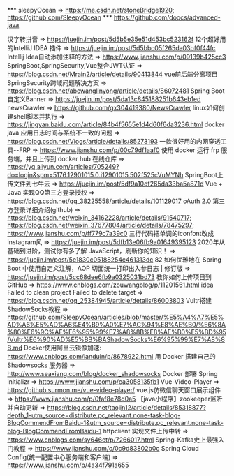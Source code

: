 *** sleepyOcean => https://me.csdn.net/stoneBridge1920; https://github.com/SleepyOcean
*** https://github.com/doocs/advanced-java

汉字转拼音 => https://juejin.im/post/5d5b5e35e51d453bc523162f
12个超好用的IntelliJ IDEA 插件 => https://juejin.im/post/5d5bbc05f265da03bf0f44fc
Intellij Idea自动添加注释的方法 => https://www.jianshu.com/p/09139b425cc3
SpringBoot,SpringSecurity,Vue整合JWT认证 => https://blog.csdn.net/Mrain2/article/details/90413844
vue前后端分离项目SpringSecurity跨域问题解决方案 => https://blog.csdn.net/abcwanglinyong/article/details/86072481
Spring Boot自定义Banner => https://juejin.im/post/5da13c845188251b643eb1ed
newsCrawler => https://github.com/gx304419380/NewsCrawler
linux如何创建shell脚本并执行 => https://jingyan.baidu.com/article/84b4f5655e1d4d60f6da3236.html
docker java 应用日志时间与系统不一致的问题 => https://blog.csdn.net/Viogs/article/details/85273193
一款很好用的内网穿透工具--FRP => https://www.jianshu.com/p/00c79df1aaf0
使用 docker 运行 frp 服务端，并且上传到 docker hub 在线仓库 => https://yq.aliyun.com/articles/705249?do=login&spm=5176.12901015.0.i12901015.502f525cVuMYNh
SpringBoot上传文件到七牛云 => https://juejin.im/post/5df9a10df265da33ba5a871d
Vue + Java 实现QQ第三方登录授权 => https://blog.csdn.net/qq_38225558/article/details/101129017
oAuth 2.0 第三方登录详细介绍(github) => https://blog.csdn.net/weixin_34162228/article/details/91540717; https://blog.csdn.net/weixin_37677804/article/details/78475297; https://www.jianshu.com/p/ff779c7a39c0
三行代码把单调的iconfont改成instagram风 => https://juejin.im/post/5dfb13e06fb9a01649395123
2020年从基础到进阶，测试你有多了解 JavaScript，刷新你的知识！ => https://juejin.im/post/5e1830c05188254c461313dc      82
如何优雅地在 Spring Boot 中使用自定义注解，AOP 切面统一打印出入参日志 | 修订版 => https://juejin.im/post/5cc68dee6fb9a0325031bd73
教你如何上传项目到GitHub => https://www.cnblogs.com/zouwangblog/p/11201561.html
idea Failed to clean project Failed to delete target => https://blog.csdn.net/qq_25384945/article/details/86003803
Vultr搭建ShadowSocks教程 => https://github.com/SleepyOcean/articles/blob/master/%E5%A4%A7%E5%AD%A6%E5%AD%A6%E4%B9%A0%E7%AC%94%E8%AE%B0/%E6%8A%80%E6%9C%AF%E6%95%99%E7%A8%8B%E8%AE%B0%E5%BD%95/Vultr%E6%90%AD%E5%BB%BAShadowSocks%E6%95%99%E7%A8%8B.md
Docker使用阿里云镜像加速: https://www.cnblogs.com/ianduin/p/8678922.html
用 Docker 搭建自己的 Shadowsocks 服务器 => http://www.seaxiang.com/blog/docker_shadowsocks
Docker 部署 Spring initializr => https://www.jianshu.com/p/ca3058135fb1
Vue-Video-Player => https://github.surmon.me/vue-video-player/
vue.js仿微信聊天窗口展示组件 => https://www.jianshu.com/p/0faf8e78d0a5
【java小程序】zookeeper监听并自动更新 => https://blog.csdn.net/taojin12/article/details/85318877?depth_1-utm_source=distribute.pc_relevant.none-task-blog-BlogCommendFromBaidu-1&utm_source=distribute.pc_relevant.none-task-blog-BlogCommendFromBaidu-1
httpclient 实现文件上传中转 => https://www.cnblogs.com/sy646et/p/7266017.html
Spring-Kafka史上最强入门教程 => https://www.jianshu.com/c/0c9d83802b0c
Spring Cloud Config(统一配置中心服务端和客户端) => https://www.jianshu.com/p/4a34f791a655